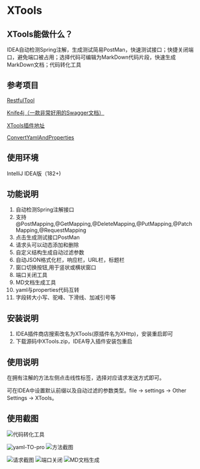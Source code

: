# XTools

## XTools能做什么？
IDEA自动检测Spring注解，生成测试简易PostMan，快速测试接口；快捷关闭端口，避免端口被占用；选择代码可编辑为MarkDown代码片段，快速生成MarkDown文档；代码转化工具

## 参考项目

[RestfulTool](https://gitee.com/zys981029/RestfulTool)

[Knife4j（一款非常好用的Swagger文档）](https://doc.xiaominfo.com/)

[XTools插件地址](https://plugins.jetbrains.com/plugin/14400-xtools)

[ConvertYamlAndProperties](https://github.com/chencn/ConvertYamlAndProperties)

## 使用环境
IntelliJ IDEA版（182+)

## 功能说明

1.  自动检测Spring注解接口
2.  支持@PostMapping,@GetMapping,@DeleteMapping,@PutMapping,@PatchMapping,@RequestMapping
3.  点击生成测试接口PostMan
4.  请求头可以动态添加和删除
5.  自定义结构生成自动过滤参数
6.  自动JSON格式化栏，响应栏，URL栏，标题栏
7.  窗口切换按钮,用于竖状或横状窗口
8.  端口关闭工具
9.  MD文档生成工具
10. yaml与properties代码互转
11. 字段转大小写、驼峰、下滑线、加减引号等

## 安装说明

1. IDEA插件商店搜索改名为XTools(原插件名为XHttp)，安装重启即可
2. 下载源码中XTools.zip，IDEA导入插件安装包重启

## 使用说明

在拥有注解的方法左侧点击线性标签，选择对应请求发送方式即可。

可在IDEA中设置默认前缀以及自动过滤的参数类型。file -> settings -> Other Settings -> XTools。

## 使用截图
![代码转化工具](https://images.gitee.com/uploads/images/2021/0519/153426_055bb29c_4832857.png "屏幕截图.png")

![yaml-TO-pro](https://images.gitee.com/uploads/images/2021/0519/154312_d18af8c0_4832857.png "屏幕截图.png")
![方法截图](https://images.gitee.com/uploads/images/2020/0810/160353_c3de3bc7_4832857.jpeg "115232_04a6b145_4832857.jpeg")

![请求截图](https://images.gitee.com/uploads/images/2020/0810/161153_6a489557_4832857.jpeg "1597047068(1).jpg")
![端口关闭](https://images.gitee.com/uploads/images/2020/0810/161216_56328488_4832857.jpeg "1597046970(1).jpg")
![MD文档生成](https://images.gitee.com/uploads/images/2020/0810/161235_9c9cc1b0_4832857.jpeg "1597047034(1).jpg")
